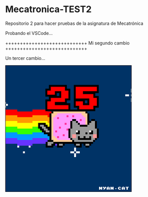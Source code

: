 # Mecatronica-TEST2
Repositorio 2 para hacer pruebas de la asignatura de Mecatrónica

Probando el VSCode...


++++++++++++++++++++++++++++
Mi segundo cambio
++++++++++++++++++++++++++++

Un tercer cambio...

![](Ejercicio2-img1.gif)